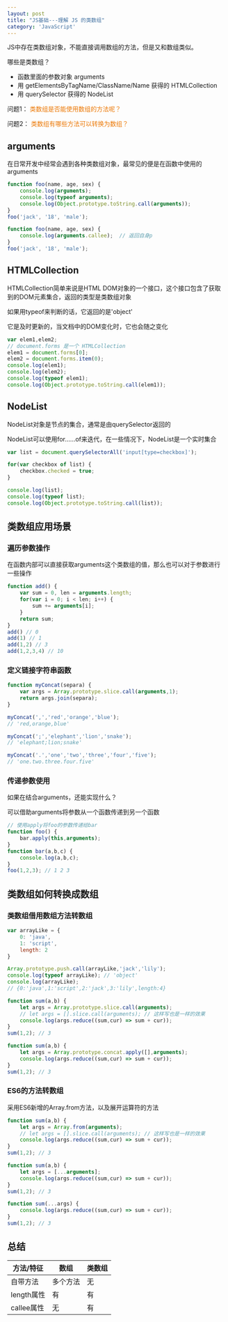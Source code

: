 ```yaml
---
layout: post
title: "JS基础---理解 JS 的类数组"
category: 'JavaScript'
---
```


JS中存在类数组对象，不能直接调用数组的方法，但是又和数组类似。

哪些是类数组？

* 函数里面的参数对象 arguments
* 用 getElementsByTagName/ClassName/Name 获得的 HTMLCollection
* 用 querySelector 获得的 NodeList

问题1：
<font style="color: #ec7907;">类数组是否能使用数组的方法呢？</font>

问题2：
<font style="color: #ec7907;">类数组有哪些方法可以转换为数组？</font>

## arguments

在日常开发中经常会遇到各种类数组对象，最常见的便是在函数中使用的 arguments

```javascript
function foo(name, age, sex) {
    console.log(arguments);
    console.log(typeof arguments);
    console.log(Object.prototype.toString.call(arguments));
}
foo('jack', '18', 'male');
```

```javascript
function foo(name, age, sex) {
    console.log(arguments.callee);  // 返回自身p
}
foo('jack', '18', 'male');
```

## HTMLCollection

HTMLCollection简单来说是HTML DOM对象的一个接口，这个接口包含了获取到的DOM元素集合，返回的类型是类数组对象

如果用typeof来判断的话，它返回的是'object'

它是及时更新的，当文档中的DOM变化时，它也会随之变化

```javascript
var elem1,elem2;
// document.forms 是一个 HTMLCollection
elem1 = document.forms[0];
elem2 = document.forms.item(0);
console.log(elem1);
console.log(elem2);
console.log(typeof elem1);
console.log(Object.prototype.toString.call(elem1));
```

## NodeList

NodeList对象是节点的集合，通常是由querySelector返回的

NodeList可以使用for……of来迭代，在一些情况下，NodeList是一个实时集合

```javascript
var list = document.querySelectorAll('input[type=checkbox]');

for(var checkbox of list) {
    checkbox.checked = true;
}

console.log(list);
console.log(typeof list);
console.log(Object.prototype.toString.call(list));
```

## 类数组应用场景

### 遍历参数操作

在函数内部可以直接获取arguments这个类数组的值，那么也可以对于参数进行一些操作

```javascript
function add() {
    var sum = 0, len = arguments.length;
    for(var i = 0; i < len; i++) {
        sum += arguments[i];
    }
    return sum;
}
add() // 0
add(1) // 1
add(1,2) // 3
add(1,2,3,4) // 10
```

### 定义链接字符串函数

```javascript
function myConcat(separa) {
    var args = Array.prototype.slice.call(arguments,1);
    return args.join(separa);
}

myConcat(',','red','orange','blue');
// 'red,orange,blue'

myConcat(';','elephant','lion','snake');
// 'elephant;lion;snake'

myConcat('.','one','two','three','four','five');
// 'one.two.three.four.five'
```

### 传递参数使用

如果在结合arguments，还能实现什么？

可以借助arguments将参数从一个函数传递到另一个函数

```javascript
// 使用apply将foo的参数传递给bar
function foo() {
    bar.apply(this,arguments);
}
function bar(a,b,c) {
    console.log(a,b,c);
}
foo(1,2,3); // 1 2 3
```

## 类数组如何转换成数组

### 类数组借用数组方法转数组

```javascript
var arrayLike = {
    0: 'java',
    1: 'script',
    length: 2
}

Array.prototype.push.call(arrayLike,'jack','lily');
console.log(typeof arrayLike); // 'object'
console.log(arrayLike);
// {0:'java',1:'script',2:'jack',3:'lily',length:4}
```

```javascript
function sum(a,b) {
    let args = Array.prototype.slice.call(arguments);
    // let args = [].slice.call(arguments); // 这样写也是一样的效果
    console.log(args.reduce((sum,cur) => sum + cur));
}
sum(1,2); // 3

function sum(a,b) {
    let args = Array.prototype.concat.apply([],arguments);
    console.log(args.reduce((sum,cur) => sum + cur));
}
sum(1,2); // 3
```

### ES6的方法转数组

采用ES6新增的Array.from方法，以及展开运算符的方法

```javascript
function sum(a,b) {
    let args = Array.from(arguments);
    // let args = [].slice.call(arguments); // 这样写也是一样的效果
    console.log(args.reduce((sum,cur) => sum + cur));
}
sum(1,2); // 3

function sum(a,b) {
    let args = [...arguments];
    console.log(args.reduce((sum,cur) => sum + cur));
}
sum(1,2); // 3

function sum(...args) {
    console.log(args.reduce((sum,cur) => sum + cur));
}
sum(1,2); // 3
```

## 总结

方法/特征|数组|类数组
---|---|---
自带方法|多个方法|无
length属性|有|有
callee属性|无|有
